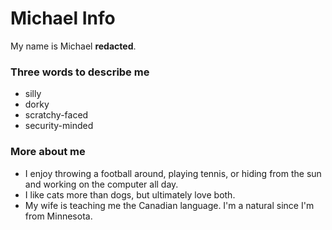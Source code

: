 # Michael Info

My name is Michael **redacted**.

### Three words to describe me

* silly
* dorky
* scratchy-faced
* security-minded


### More about me

* I enjoy throwing a football around, playing tennis, or hiding from the sun and working on the computer all day.
* I like cats more than dogs, but ultimately love both.
* My wife is teaching me the Canadian language. I'm a natural since I'm from Minnesota.
